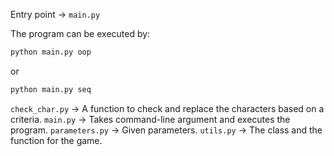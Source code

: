 Entry point -> `main.py`

The program can be executed by:

```bash
python main.py oop
```


or


```bash
python main.py seq
```


`check_char.py` -> A function to check and replace the characters based on a criteria.
`main.py` -> Takes command-line argument and executes the program.
`parameters.py` -> Given parameters.
`utils.py` ->  The class and the function for the game.
